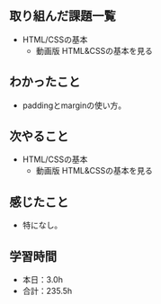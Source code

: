 ## 取り組んだ課題一覧
- HTML/CSSの基本
  -  動画版 HTML&CSSの基本を見る
## わかったこと
- paddingとmarginの使い方。
## 次やること
- HTML/CSSの基本
  -  動画版 HTML&CSSの基本を見る
## 感じたこと
- 特になし。
## 学習時間
- 本日：3.0h
- 合計：235.5h